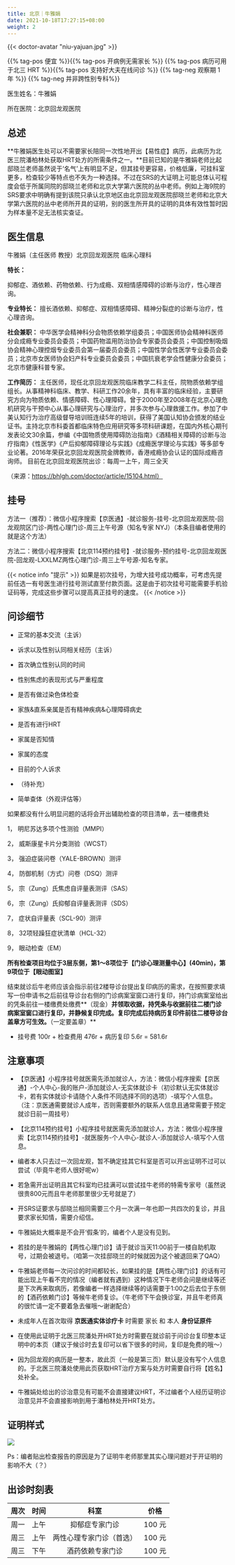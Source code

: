```yaml
---
title: 北京｜牛雅娟
date: 2021-10-18T17:27:15+08:00
weight: 2
---
```


{{< doctor-avatar "niu-yajuan.jpg" >}}

{{% tag-pos 便宜 %}}{{% tag-pos 开病例无需家长 %}}
{{% tag-pos 病历可用于北三 HRT %}}{{% tag-pos 支持好大夫在线问诊 %}}
{{% tag-neg 观察期 1 年 %}}
{{% tag-neg 并非跨性别专科%}}

医生姓名：牛雅娟

所在医院：北京回龙观医院

## 总述

**牛雅娟医生处可以不需要家长陪同一次性地开出【易性症】病历，此病历为北医三院潘柏林处获取HRT处方的所需条件之一。**目前已知的是牛雅娟老师比起邸晓兰老师虽然说于‘名气’上有明显不足，但其挂号更容易，价格低廉，可挂科室更多，检查较少等特点也不失为一种选择。不过在SRS的大证明上可能总体认可程度会低于所属同院的邸晓兰老师和北京大学第六医院的丛中老师。例如上海9院的SRS要求中明确有提到该院只承认北京地区由北京回龙观医院邸晓兰老师和北京大学第六医院的丛中老师所开具的证明，别的医生所开具的证明的具体有效性暂时因为样本量不足无法核实查证。

## 医生信息

牛雅娟（主任医师 教授）北京回龙观医院 临床心理科

**特长：**

抑郁症、酒依赖、药物依赖、行为成瘾、双相情感障碍的诊断与治疗，性心理咨询。

**专业特长：** 擅长酒依赖、抑郁症、双相情感障碍、精神分裂症的诊断与治疗，性心理咨询。 

**社会兼职：** 中华医学会精神科分会物质依赖学组委员；中国医师协会精神科医师分会成瘾专业委员会委员；中国药物滥用防治协会专家委员会委员；中国控制吸烟协会精神心理控烟专业委员会第一届委员会委员；中国性学会性医学专业委员会委员；北京市女医师协会妇产科专业委员会委员；中国抗衰老学会性健康分会委员；北京市健康科普专家。 

**工作简历：** 主任医师，现任北京回龙观医院临床教学二科主任，院物质依赖学组组长。从事精神科临床、教学、科研工作20余年，具有丰富的临床经验，主要研究方向为物质依赖、情感障碍、性心理障碍。曾于2000年至2008年在北京心理危机研究与干预中心从事心理研究与心理治疗，并多次参与心理救援工作。参加了中美认知行为治疗高级督导培训班连续5年的培训，获得了美国认知协会颁发的结业证书。主持北京市科委首都临床特色应用研究等多项科研课题，在国内外核心期刊发表论文30余篇，参编《中国物质使用障碍防治指南》《酒精相关障碍的诊断与治疗指南》《性医学》《产后抑郁障碍理论与实践》《成瘾医学理论与实践》等多部专业论著。2016年荣获北京回龙观医院金牌教师，香港戒瘾协会认证的国际成瘾咨询师。
 目前在北京回龙观医院出诊：每周一上午，周三全天

（来源：https://bhlgh.com/doctor/article/15104.html）

## 挂号

方法一（推荐）：微信小程序搜索【京医通】-就诊服务-挂号-北京回龙观医院-回龙观院区门诊-两性心理门诊-周三上午号源（知名专家 NYJ）（本条目编者使用的就是这个方法）

方法二：微信小程序搜索【北京114预约挂号】-就诊服务-预约挂号-北京回龙观医院-回龙观-LXXLMZ两性心理门诊-周三上午号源-知名专家。

{{< notice info "提示" >}}
如果是初次挂号，为增大挂号成功概率，可考虑先提前任选一有号医生进行挂号测试直至付款页面。这是由于初次挂号可能需要手机验证码等，完成这些步骤可以提高真正挂号的速度。
{{< /notice >}}

## 问诊细节

- 正常的基本交流（主诉）

- 诉求以及性别认同相关经历（主诉）

- 首次确立性别认同的时间

- 性别焦虑的表现形式与严重程度

- 是否有做过染色体检查

- 家族&直系亲属是否有精神疾病&心理障碍病史

- 是否有进行HRT

- 家属是否知情

- 家属的态度

- 目前的个人诉求

- （待补充）

- 简单查体（外观评估等）

如果都没有什么明显问题的话将会开出辅助检查的项目清单，去一楼缴费处

1，   明尼苏达多项个性测验（MMPI）

2，   威斯康星卡片分类测验（WCST）

3，   强迫症装问卷（YALE-BROWN）测评

4，   防御机制（方式）问卷（DSQ）测评

5，   宗（Zung）氏焦虑自评量表测评（SAS）

6，   宗（Zung）氏抑郁自评量表测评（SDS）

7，   症状自评量表（SCL-90）测评

8，   32项轻躁狂症状清单（HCL-32）

9，   眼动检查（EM）

**所有检查项目均位于3层东侧，第1～8项位于【门诊心理测量中心】(40min)，第9项位于【眼动图室】**

结束就诊后牛老师应该会指示前往2楼导诊台提出复印病历的需求，在按照要求填写一份申请书之后前往导诊台右侧的门诊病案室窗口进行复印，持门诊病案室给出的凭条前往一楼缴费处缴费**（现金）**并领取收据，持凭条与收据前往二楼门诊病案室窗口进行复印，并静候复印完成。复印完成后持病历复印件前往二楼导诊台盖章方可生效。**（一定要盖章）**

- 挂号费 100r + 检查费用 476r + 病历复印 5.6r = 581.6r

## 注意事项

- 【京医通】小程序挂号就医需先添加就诊人，方法：微信小程序搜索【京医通】-个人中心-我的账户-添加就诊人-无实体就诊卡（初诊默认无实体就诊卡，若有实体就诊卡请随个人条件不同选择不同的选项）-填写个人信息。（注：京医通需要就诊人成年，否则需要额外的联系人信息且通常需要于预定就诊日前一周挂号）

- 【北京114预约挂号】小程序挂号就医需先添加就诊人，方法：微信小程序搜索【北京114预约挂号】-就医服务-个人中心-就诊人-添加就诊人-填写个人信息。

- 编者本人只去过一次回龙观，暂不确定挂其它科室是否可以开出证明不过可以尝试（毕竟牛老师人很好呢w）

- 若急需开出证明且其它科室均已挂满可以尝试挂牛老师的特需专家号（虽然说很贵800元而且牛老师那里很少无号就是了）

- 开SRS证要求与邸晓兰相同需要三个月一次满一年也即一共四次的复诊，并且要求家长知情，需要介绍信。

- 牛雅娟处大概率是不会开‘假条’的，编者个人是没有见到。

- 若挂的是牛雅娟的【两性心理门诊】请于就诊当天11:00前于一楼自助机取号，过期会被退号。（咱第一次挂邸晓兰的时候就因为这个被退回来了QAQ）

- 牛雅娟老师每一次问诊的时间都较长，如果挂的是【两性心理门诊】的话有可能出现上午看不完的情况（编者就有遇到）这种情况下牛老师会问是继续等还是下次再来取病历，若像编者一样选择继续等的话需要于1:00之后去位于东侧的【酒药依赖门诊】等候牛老师复诊。（牛老师下午会换诊室，并且牛老师真的很忙请一定不要着急去催哦～谢谢配合）

- 未成年人在首次取得 **京医通实体诊疗卡** 时需要 家长 和 本人 **身份证原件**
- 在使用此证明于北医三院潘处开HRT处方时需要在就诊前于问诊台复印整本证明中的本页（建议于候诊时去复印可以省下很多的时间，复印是免费的哦～）
- 因为回龙观的病历是一整本，故此页（一般是第三页）默认是没有写个人信息的。于北医三院潘处使用此页获取HRT治疗方案与处方时需要自行将【姓名】处补全。
- 牛雅娟处给出的诊治意见有可能不会直接建议HRT，不过编者个人经历证明诊治意见并不会直接影响到用于潘柏林处开HRT处方。

## 证明样式

![](/images/doctor/proof/niu-yajuan.jpg)

Ps：编者贴出检查报告的原因是为了证明牛老师那里其实心理问题对于开证明的影响不大（？）

## 出诊时刻表

| 周次 | 时间 | 科室 | 价格 |
| :---: | :---: | :---: | :---: |
| 周一 | 上午 |      抑郁症专家门诊      | 100 元 |
| 周三 | 上午 | 两性心理专家门诊（首选） | 100 元 |
| 周三 | 下午 | 酒药依赖专家门诊 | 100 元 |
